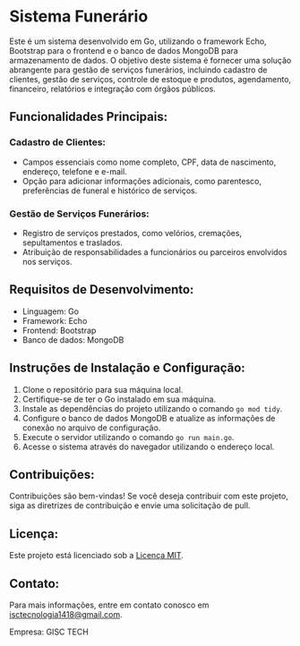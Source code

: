 # Sistema Funerário

Este é um sistema desenvolvido em Go, utilizando o framework Echo, Bootstrap para o frontend e o banco de dados MongoDB para armazenamento de dados. O objetivo deste sistema é fornecer uma solução abrangente para gestão de serviços funerários, incluindo cadastro de clientes, gestão de serviços, controle de estoque e produtos, agendamento, financeiro, relatórios e integração com órgãos públicos.

## Funcionalidades Principais:

### Cadastro de Clientes:
- Campos essenciais como nome completo, CPF, data de nascimento, endereço, telefone e e-mail.
- Opção para adicionar informações adicionais, como parentesco, preferências de funeral e histórico de serviços.

### Gestão de Serviços Funerários:
- Registro de serviços prestados, como velórios, cremações, sepultamentos e traslados.
- Atribuição de responsabilidades a funcionários ou parceiros envolvidos nos serviços.


## Requisitos de Desenvolvimento:
- Linguagem: Go
- Framework: Echo
- Frontend: Bootstrap
- Banco de dados: MongoDB

## Instruções de Instalação e Configuração:

1. Clone o repositório para sua máquina local.
2. Certifique-se de ter o Go instalado em sua máquina.
3. Instale as dependências do projeto utilizando o comando `go mod tidy`.
4. Configure o banco de dados MongoDB e atualize as informações de conexão no arquivo de configuração.
5. Execute o servidor utilizando o comando `go run main.go`.
6. Acesse o sistema através do navegador utilizando o endereço local.

## Contribuições:
Contribuições são bem-vindas! Se você deseja contribuir com este projeto, siga as diretrizes de contribuição e envie uma solicitação de pull.

## Licença:
Este projeto está licenciado sob a [Licença MIT](LICENSE).

## Contato:

Para mais informações, entre em contato conosco em [isctecnologia1418@gmail.com](mailto:isctecnologia1418@gmail.com).

Empresa: GISC TECH
